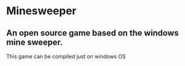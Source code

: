 # Minesweeper
## An open source game based on the windows mine sweeper.
This game can be compiled just on windows OS

